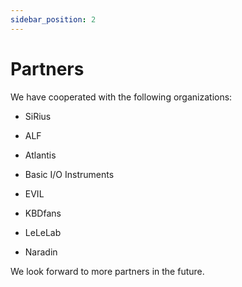 ```yaml
---
sidebar_position: 2
---
```


# Partners

We have cooperated with the following organizations:

* SiRius

* ALF
* Atlantis
* Basic I/O Instruments
* EVIL
* KBDfans
* LeLeLab
* Naradin

We look forward to more partners in the future.